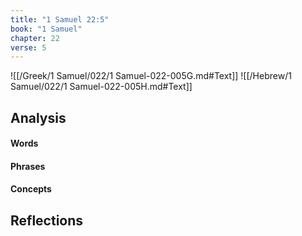 ```yaml
---
title: "1 Samuel 22:5"
book: "1 Samuel"
chapter: 22
verse: 5
---
```

![[/Greek/1 Samuel/022/1 Samuel-022-005G.md#Text]]
![[/Hebrew/1 Samuel/022/1 Samuel-022-005H.md#Text]]

## Analysis

#### Words

#### Phrases

#### Concepts

## Reflections
